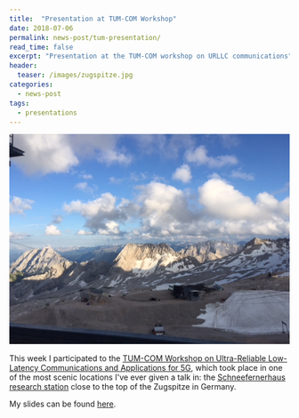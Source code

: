 ```yaml
--- 
title:  "Presentation at TUM-COM Workshop"
date: 2018-07-06
permalink: news-post/tum-presentation/
read_time: false
excerpt: "Presentation at the TUM-COM workshop on URLLC communications"
header:
  teaser: /images/zugspitze.jpg
categories: 
  - news-post
tags:
  - presentations
---
```

![](/images/zugspitze.jpg)

This week I participated to the [TUM-COM Workshop on Ultra-Reliable Low-Latency Communications and Applications for 5G](https://www.lkn.ei.tum.de/tum-graduate-school-workshop-2018/), which took place in one of the most scenic locations I've ever given a talk in: the [Schneefernerhaus research station](https://www.schneefernerhaus.de/en/home.html) close to the top of the Zugspitze in Germany.

My slides can be found [here](https://drive.google.com/open?id=13l0raGzO8-Tov0qAXxYvmlBthCoeyTwe).

